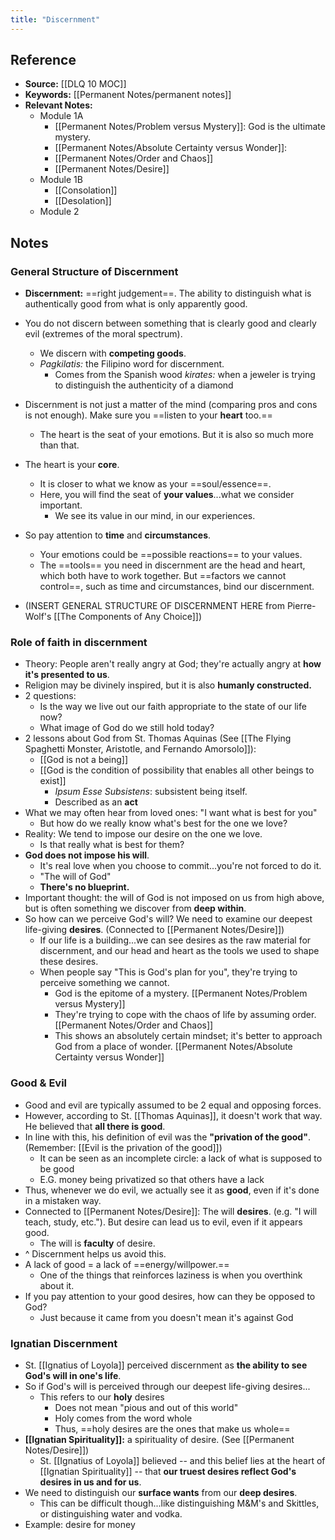 ```yaml
---
title: "Discernment"
---
```

## Reference
- **Source:** [[DLQ 10 MOC]]
- **Keywords:** [[Permanent Notes/permanent notes]]
- **Relevant Notes:**
	- Module 1A
		- [[Permanent Notes/Problem versus Mystery]]: God is the ultimate mystery.
		- [[Permanent Notes/Absolute Certainty versus Wonder]]: 
		- [[Permanent Notes/Order and Chaos]]
		- [[Permanent Notes/Desire]]
	- Module 1B
		- [[Consolation]]
		- [[Desolation]]
	- Module 2

## Notes
### General Structure of Discernment
- **Discernment:** ==right judgement==. The ability to distinguish what is authentically good from what is only apparently good.
- You do not discern between something that is clearly good and clearly evil (extremes of the moral spectrum).
	- We discern with **competing goods**.
	- *Pagkilatis:* the Filipino word for discernment.
		- Comes from the Spanish wood *kirates:* when a jeweler is trying to distinguish the authenticity of a diamond
- Discernment is not just a matter of the mind (comparing pros and cons is not enough). Make sure you ==listen to your **heart** too.==
	- The heart is the seat of your emotions. But it is also so much more than that.
- The heart is your **core**.
	- It is closer to what we know as your ==soul/essence==.
	- Here, you will find the seat of **your values**...what we consider important.
		- We see its value in our mind, in our experiences.
- So pay attention to **time** and **circumstances**.
	- Your emotions could be ==possible reactions== to your values.
	- The ==tools== you need in discernment are the head and heart, which both have to work together. But ==factors we cannot control==, such as time and circumstances, bind our discernment.

- (INSERT GENERAL STRUCTURE OF DISCERNMENT HERE from Pierre-Wolf's [[The Components of Any Choice]])

### Role of faith in discernment
- Theory: People aren't really angry at God; they're actually angry at **how it's presented to us**.
- Religion may be divinely inspired, but it is also **humanly constructed.** 
- 2 questions:
	- Is the way we live out our faith appropriate to the state of our life now? 
	- What image of God do we still hold today?
- 2 lessons about God from St. Thomas Aquinas (See [[The Flying Spaghetti Monster, Aristotle, and Fernando Amorsolo]]):
	- [[God is not a being]]
	- [[God is the condition of possibility that enables all other beings to exist]]
		- *Ipsum Esse Subsistens*: subsistent being itself.
		- Described as an **act**
- What we may often hear from loved ones: "I want what is best for you"
	- But how do we really know what's best for the one we love?
- Reality: We tend to impose our desire on the one we love.
	- Is that really what is best for them?
- **God does not impose his will**.
	- It's real love when you choose to commit...you're not forced to do it.
	- "The will of God"
	- **There's no blueprint.**
- Important thought: the will of God is not imposed on us from high above, but is often something we discover from **deep within**.
- So how can we perceive God's will? We need to examine our deepest life-giving **desires**. (Connected to [[Permanent Notes/Desire]])
	- If our life is a building...we can see desires as the raw material for discernment, and our head and heart as the tools we used to shape these desires.
	- When people say "This is God's plan for you", they're trying to perceive something we cannot. 
		- God is the epitome of a mystery. [[Permanent Notes/Problem versus Mystery]]
		- They're trying to cope with the chaos of life by assuming order. [[Permanent Notes/Order and Chaos]]
		- This shows an absolutely certain mindset; it's better to approach God from a place of wonder. [[Permanent Notes/Absolute Certainty versus Wonder]]

### Good & Evil
- Good and evil are typically assumed to be 2 equal and opposing forces.
- However, according to St. [[Thomas Aquinas]], it doesn't work that way. He believed that **all there is good**. 
- In line with this, his definition of evil was the **"privation of the good"**. (Remember: [[Evil is the privation of the good]])
	- It can be seen as an incomplete circle: a lack of what is supposed to be good
	- E.G. money being privatized so that others have a lack
- Thus, whenever we do evil, we actually see it as **good**, even if it's done in a mistaken way.
- Connected to [[Permanent Notes/Desire]]: The will **desires**. (e.g. "I will teach, study, etc."). But desire can lead us to evil, even if it appears good.
	- The will is **faculty** of desire.
- ^ Discernment helps us avoid this.
- A lack of good = a lack of ==energy/willpower.==
	- One of the things that reinforces laziness is when you overthink about it.
- If you pay attention to your good desires, how can they be opposed to God?
	- Just because it came from you doesn't mean it's against God

### Ignatian Discernment
- St. [[Ignatius of Loyola]] perceived discernment as **the ability to see God's will in one's life**.
- So if God's will is perceived through our deepest life-giving desires...
	- This refers to our **holy** desires
		- Does not mean "pious and out of this world"
		- Holy comes from the word whole
		- Thus, ==holy desires are the ones that make us whole==
- **[[Ignatian Spirituality]]:** a spirituality of desire. (See [[Permanent Notes/Desire]])
	- St. [[Ignatius of Loyola]] believed -- and this belief lies at the heart of [[Ignatian Spirituality]] -- that **our truest desires reflect God's desires in us and for us**.
- We need to distinguish our **surface wants** from our **deep desires**.
	- This can be difficult though...like distinguishing M&M's and Skittles, or distinguishing water and vodka.
- Example: desire for money

